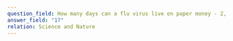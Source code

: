 ```yaml
---
question_field: How many days can a flu virus live on paper money - 2, 8 or 17?
answer_field: "17"
relation: Science and Nature
---
```


